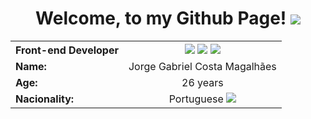 <h1 align= "center">Welcome, to my Github Page! <img src = "https://img.icons8.com/?size=48&id=1H52efUsDX7A&format=png"> </h1>

<table align="center">
  <tr>
    <th align= ""center">Front-end Developer</th>
    <th> 
      <img src = "https://img.icons8.com/?size=48&id=20909&format=png">
      <img src = "https://img.icons8.com/?size=48&id=21278&format=png">
      <img src = "https://img.icons8.com/?size=48&id=108784&format=png">
    </th>
  </tr>
  <tr><td><strong>Name:</strong></td><td>Jorge Gabriel Costa Magalhães</td></tr>
  <tr><td><strong>Age:</strong></td><td align= "center">26 years</td></tr>
  <tr><td><strong>Nacionality:</strong></td><td align= "center">Portuguese  <img src= "https://img.icons8.com/?size=16&id=QH60qY9_4jHs&format=png"></td></tr>
</table>




